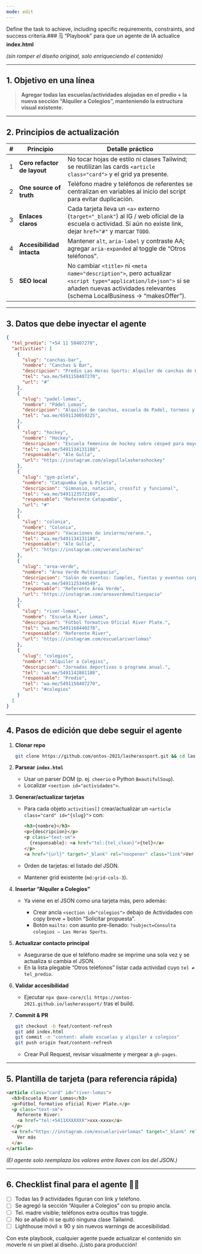 ```yaml
---
mode: edit
---
```

Define the task to achieve, including specific requirements, constraints, and success criteria.### 🗒️ “Playbook” para que un agente de IA actualice **index.html**

*(sin romper el diseño original, solo enriqueciendo el contenido)*

---

## 1. Objetivo en una línea

> **Agregar todas las escuelas/actividades alojadas en el predio + la nueva sección “Alquiler a Colegios”, manteniendo la estructura visual existente.**

---

## 2. Principios de actualización

| # | Principio                   | Detalle práctico                                                                                                                                                                             |
| - | --------------------------- | -------------------------------------------------------------------------------------------------------------------------------------------------------------------------------------------- |
| 1 | **Cero refactor de layout** | No tocar hojas de estilo ni clases Tailwind; se reutilizan las cards `<article class="card">` y el grid ya presente.                                                                         |
| 2 | **One source of truth**     | Teléfono madre y teléfonos de referentes se centralizan en variables al inicio del script para evitar duplicación.                                                                           |
| 3 | **Enlaces claros**          | Cada tarjeta lleva un `<a>` externo (`target="_blank"`) al IG / web oficial de la escuela o actividad. Si aún no existe link, dejar `href="#"` y marcar `TODO`.                              |
| 4 | **Accesibilidad intacta**   | Mantener `alt`, `aria-label` y contraste AA; agregar `aria-expanded` al toggle de “Otros teléfonos”.                                                                                         |
| 5 | **SEO local**               | No cambiar `<title>` ni `<meta name="description">`, pero actualizar `<script type="application/ld+json">` si se añaden nuevas actividades relevantes (schema LocalBusiness → “makesOffer”). |

---

## 3. Datos que debe inyectar el agente

```json
{
  "tel_predio": "+54 11 58407270",
  "activities": [
    {
      "slug": "canchas-bar",
      "nombre": "Canchas & Bar",
      "descripcion": "Predio Las Heras Sports: Alquiler de canchas de Fútbol y Hockey - Bar y Parrilla.",
      "tel": "wa.me/5491158407270",
      "url": "#"
    },
    {
      "slug": "padel-lomas",
      "nombre": "Pádel Lomas",
      "descripcion": "Alquiler de canchas, escuela de Padel, torneos y cancha abierta.",
      "tel": "wa.me/6591130059225",
    },
    {
      "slug": "hockey",
      "nombre": "Hockey",
      "descripcion": "Escuela femenina de hockey sobre césped para mayores y menores.",
      "tel": "wa.me/5491134131188",
      "responsable": "Ale Gulla",
      "url": "https://instagram.com/alegullalasherashockey"
    },
    {
      "slug": "gym-pileta",
      "nombre": "Catapumba Gym & Pileta",
      "descripcion": "Gimnasio, natación, crossfit y funcional",
      "tel": "wa.me/5491123572169",
      "responsable": "Referente Catapumba",
      "url": "#"
    },
    {
      "slug": "colonia",
      "nombre": "Colonia",
      "descripcion": "Vacaciones de invierno/verano.",
      "tel": "wa.me/5491134131188",
      "responsable": "Ale Gulla",
      "url": "https://instagram.com/veranolasheras"
    },
    {
      "slug": "area-verde",
      "nombre": "Área Verde Multiespacio",
      "descripcion": "Salón de eventos: Cumples, fiestas y eventos corporativos. Entrada independiente por Estrada.",
      "tel": "wa.me/5491125344549",
      "responsable": "Referente Área Verde",
      "url": "https://instagram.com/areaverdemultiespacio"
    },
    {
      "slug": "river-lomas",
      "nombre": "Escuela River Lomas",
      "descripcion": "Fútbol formativo Oficial River Plate.",
      "tel": "wa.me/5491168440278",
      "responsable": "Referente River",
      "url": "https://instagram.com/escuelariverlomas"
    },
    {
      "slug": "colegios",
      "nombre": "Alquiler a Colegios",
      "descripcion": "Jornadas deportivas o programa anual.",
      "tel": "wa.me/5491142881188",
      "responsable": "Predio",
      "tel": "wa.me/5491158407270",
      "url": "#colegios"
    }
  ]
}
```

---

## 4. Pasos de edición que debe seguir el agente

1. **Clonar repo**

   ```bash
   git clone https://github.com/ontos-2021/lasherassport.git && cd lasherassport
   ```

2. **Parsear `index.html`**

   * Usar un parser DOM (p. ej. `cheerio` o Python `BeautifulSoup`).
   * Localizar `<section id="actividades">`.

3. **Generar/actualizar tarjetas**

   * Para cada objeto `activities[]` crear/actualizar un `<article class="card" id="{slug}">` con:

     ```html
     <h3>{nombre}</h3>
     <p>{descripcion}</p>
     <p class="text-sm">
       {responsable}: <a href="tel:{tel_clean}">{tel}</a>
     </p>
     <a href="{url}" target="_blank" rel="noopener" class="link">Ver más</a>
     ```
   * Orden de tarjetas: el listado del JSON.
   * Mantener grid existente (`md:grid-cols-3`).

4. **Insertar “Alquiler a Colegios”**

   * Ya viene en el JSON como una tarjeta más, pero además:

     * Crear ancla `<section id="colegios">` debajo de Actividades con copy breve + botón “Solicitar propuesta”.
     * Botón `mailto:` con asunto pre-llenado: `?subject=Consulta colegios – Las Heras Sports`.

5. **Actualizar contacto principal**

   * Asegurarse de que el teléfono madre se imprime una sola vez y se actualiza si cambia el JSON.
   * En la lista plegable “Otros teléfonos” listar cada actividad cuyo `tel ≠ tel_predio`.

6. **Validar accesibilidad**

   * Ejecutar `npx @axe-core/cli https://ontos-2021.github.io/lasherassport/` tras el build.

7. **Commit & PR**

   ```bash
   git checkout -b feat/content-refresh
   git add index.html
   git commit -m "content: añade escuelas y alquiler a colegios"
   git push origin feat/content-refresh
   ```

   * Crear Pull Request, revisar visualmente y mergear a `gh-pages`.

---

## 5. Plantilla de tarjeta (para referencia rápida)

```html
<article class="card" id="river-lomas">
  <h3>Escuela River Lomas</h3>
  <p>Fútbol formativo oficial River Plate.</p>
  <p class="text-sm">
    Referente River:
    <a href="tel:+5411XXXXXXX">xxx-xxxx</a>
  </p>
  <a href="https://instagram.com/escuelariverlomas" target="_blank" rel="noopener" class="link">
    Ver más
  </a>
</article>
```

*(El agente solo reemplaza los valores entre llaves con los del JSON.)*

---

## 6. Checklist final para el agente 🤖✅

* [ ] Todas las 9 actividades figuran con link y teléfono.
* [ ] Se agregó la sección “Alquiler a Colegios” con su propio ancla.
* [ ] Tel. madre visible; teléfonos extra ocultos tras toggle.
* [ ] No se añadió ni se quitó ninguna clase Tailwind.
* [ ] Lighthouse móvil ≥ 90 y sin nuevos warnings de accesibilidad.

Con este playbook, cualquier agente puede actualizar el contenido sin moverle ni un píxel al diseño. ¡Listo para producción!
